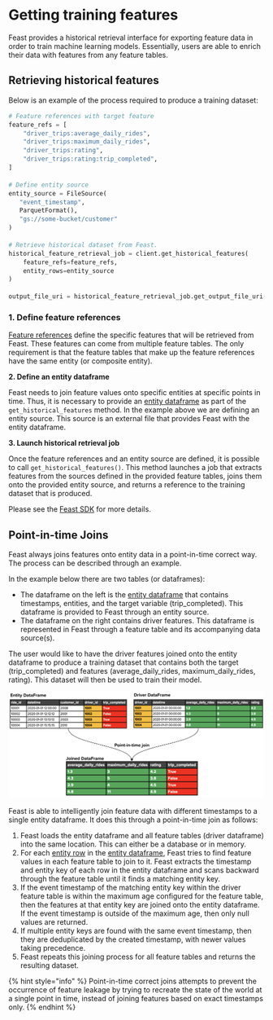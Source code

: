 # Getting training features

Feast provides a historical retrieval interface for exporting feature data in order to train machine learning models. Essentially, users are able to enrich their data with features from any feature tables.

## Retrieving historical features

Below is an example of the process required to produce a training dataset:

```python
# Feature references with target feature
feature_refs = [
    "driver_trips:average_daily_rides",
    "driver_trips:maximum_daily_rides",
    "driver_trips:rating",
    "driver_trips:rating:trip_completed",
]

# Define entity source
entity_source = FileSource(
   "event_timestamp",
   ParquetFormat(),
   "gs://some-bucket/customer"
)

# Retrieve historical dataset from Feast.
historical_feature_retrieval_job = client.get_historical_features(
    feature_refs=feature_refs,
    entity_rows=entity_source
)

output_file_uri = historical_feature_retrieval_job.get_output_file_uri()
```

### 1. Define feature references

[Feature references](../concepts/glossary.md#feature-references) define the specific features that will be retrieved from Feast. These features can come from multiple feature tables. The only requirement is that the feature tables that make up the feature references have the same entity \(or composite entity\).

**2. Define an entity dataframe**

Feast needs to join feature values onto specific entities at specific points in time. Thus, it is necessary to provide an [entity dataframe](../concepts/glossary.md#entity-dataframe) as part of the `get_historical_features` method. In the example above we are defining an entity source. This source is an external file that provides Feast with the entity dataframe.

**3. Launch historical retrieval job**

Once the feature references and an entity source are defined, it is possible to call `get_historical_features()`. This method launches a job that extracts features from the sources defined in the provided feature tables, joins them onto the provided entity source, and returns a reference to the training dataset that is produced.

Please see the [Feast SDK](https://api.docs.feast.dev/python) for more details.

## Point-in-time Joins

Feast always joins features onto entity data in a point-in-time correct way. The process can be described through an example.

In the example below there are two tables \(or dataframes\):

* The dataframe on the left is the [entity dataframe](../concepts/glossary.md#entity-dataframe) that contains timestamps, entities, and the target variable \(trip\_completed\). This dataframe is provided to Feast through an entity source.
* The dataframe on the right contains driver features. This dataframe is represented in Feast through a feature table and its accompanying data source\(s\).

The user would like to have the driver features joined onto the entity dataframe to produce a training dataset that contains both the target \(trip\_completed\) and features \(average\_daily\_rides, maximum\_daily\_rides, rating\). This dataset will then be used to train their model.

![](../.gitbook/assets/point_in_time_join%20%281%29%20%282%29%20%282%29%20%283%29%20%283%29%20%283%29%20%283%29%20%281%29.png)

Feast is able to intelligently join feature data with different timestamps to a single entity dataframe. It does this through a point-in-time join as follows:

1. Feast loads the entity dataframe and all feature tables \(driver dataframe\) into the same location. This can either be a database or in memory.
2. For each [entity row](../concepts/glossary.md#entity-rows) in the [entity dataframe](getting-online-features.md), Feast tries to find feature values in each feature table to join to it. Feast extracts the timestamp and entity key of each row in the entity dataframe and scans backward through the feature table until it finds a matching entity key.
3. If the event timestamp of the matching entity key within the driver feature table is within the maximum age configured for the feature table, then the features at that entity key are joined onto the entity dataframe. If the event timestamp is outside of the maximum age, then only null values are returned.
4. If multiple entity keys are found with the same event timestamp, then they are deduplicated by the created timestamp, with newer values taking precedence.
5. Feast repeats this joining process for all feature tables and returns the resulting dataset.

{% hint style="info" %}
Point-in-time correct joins attempts to prevent the occurrence of feature leakage by trying to recreate the state of the world at a single point in time, instead of joining features based on exact timestamps only.
{% endhint %}

